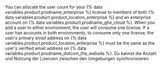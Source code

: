 You can allocate the user count for your {% data variables.product.prodname_enterprise %} license to members of both {% data variables.product.product_location_enterprise %} and an enterprise account on {% data variables.product.prodname_ghe_cloud %}. When you add a user to either environment, the user will consume one license. If a user has accounts in both environments, to consume only one license, the user's primary email address on {% data variables.product.product_location_enterprise %} must be the same as the user's verified email address on {% data variables.product.prodname_dotcom_the_website %}. Du kannst die Anzahl und Nutzung der Lizenzen zwischen den Umgebungen synchronisieren.
